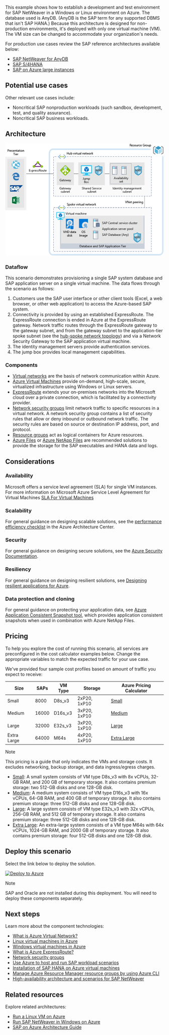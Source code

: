 This example shows how to establish a development and test environment for SAP NetWeaver in a Windows or Linux environment on Azure. The database used is AnyDB. (AnyDB is the SAP term for any supported DBMS that isn't SAP HANA.) Because this architecture is designed for non-production environments, it's deployed with only one virtual machine (VM). The VM size can be changed to accommodate your organization's needs.

For production use cases review the SAP reference architectures available below:

- [SAP NetWeaver for AnyDB][sap-netweaver]
- [SAP S/4HANA][sap-hana]
- [SAP on Azure large instances][sap-large]

## Potential use cases

Other relevant use cases include:

- Noncritical SAP nonproduction workloads (such sandbox, development, test, and quality assurance).
- Noncritical SAP business workloads.

## Architecture

![Architecture diagram for dev/test environments for SAP workloads](./media/architecture-sap-dev-test.png)

### Dataflow

This scenario demonstrates provisioning a single SAP system database and SAP application server on a single virtual machine. The data flows through the scenario as follows:

1. Customers use the SAP user interface or other client tools (Excel, a web browser, or other web application) to access the Azure-based SAP system.
2. Connectivity is provided by using an established ExpressRoute. The ExpressRoute connection is ended in Azure at the ExpressRoute gateway. Network traffic routes through the ExpressRoute gateway to the gateway subnet, and from the gateway subnet to the application-tier spoke subnet (see the [hub-spoke network topology][hub-spoke]) and via a Network Security Gateway to the SAP application virtual machine.
3. The identity management servers provide authentication services.
4. The jump box provides local management capabilities.

### Components

- [Virtual networks](/azure/virtual-network/virtual-networks-overview) are the basis of network communication within Azure.
- [Azure Virtual Machines](/azure/virtual-machines/windows/overview) provide on-demand, high-scale, secure, virtualized infrastructure using Windows or Linux servers.
- [ExpressRoute](/azure/expressroute/expressroute-introduction) extends your on-premises networks into the Microsoft cloud over a private connection, which is facilitated by a connectivity provider.
- [Network security groups](/azure/virtual-network/security-overview) limit network traffic to specific resources in a virtual network. A network security group contains a list of security rules that allow or deny inbound or outbound network traffic. The security rules are based on source or destination IP address, port, and protocol.
- [Resource groups](/azure/azure-resource-manager/resource-group-overview#resource-groups) act as logical containers for Azure resources.
- [Azure Files](/azure/storage/files/storage-files-introduction) or [Azure NetApp Files](/azure/azure-netapp-files/azure-netapp-files-introduction) are recommended solutions to provide the storage for the SAP executables and HANA data and logs.

## Considerations

### Availability

Microsoft offers a service level agreement (SLA) for single VM instances. For more information on Microsoft Azure Service Level Agreement for Virtual Machines [SLA For Virtual Machines](https://azure.microsoft.com/support/legal/sla/virtual-machines)

### Scalability

For general guidance on designing scalable solutions, see the [performance efficiency checklist][scalability] in the Azure Architecture Center.

### Security

For general guidance on designing secure solutions, see the [Azure Security Documentation][security].

### Resiliency

For general guidance on designing resilient solutions, see [Designing resilient applications for Azure][resiliency].

### Data protection and cloning

For general guidance on protecting your application data, see [Azure Application Consistent Snapshot tool](/azure/azure-netapp-files/azacsnap-introduction), which provides application consistent snapshots when used in combination with Azure NetApp Files.

## Pricing

To help you explore the cost of running this scenario, all services are preconfigured in the cost calculator examples below. Change the appropriate variables to match the expected traffic for your use case.

We've provided four sample cost profiles based on amount of traffic you expect to receive:

|Size|SAPs|VM Type|Storage|Azure Pricing Calculator|
|----|----|-------|-------|---------------|
|Small|8000|D8s_v3|2xP20, 1xP10|[Small](https://azure.com/e/9d26b9612da9466bb7a800eab56e71d1)|
|Medium|16000|D16s_v3|3xP20, 1xP10|[Medium](https://azure.com/e/465bd07047d148baab032b2f461550cd)|
Large|32000|E32s_v3|3xP20, 1xP10|[Large](https://azure.com/e/ada2e849d68b41c3839cc976000c6931)|
Extra Large|64000|M64s|4xP20, 1xP10|[Extra Large](https://azure.com/e/975fb58a965c4fbbb54c5c9179c61cef)|

> [!NOTE]
> This pricing is a guide that only indicates the VMs and storage costs. It excludes networking, backup storage, and data ingress/egress charges.

- [Small](https://azure.com/e/9d26b9612da9466bb7a800eab56e71d1): A small system consists of VM type D8s_v3 with 8x vCPUs, 32-GB RAM, and 200 GB of temporary storage. It also contains premium storage: two 512-GB disks and one 128-GB disk.
- [Medium](https://azure.com/e/465bd07047d148baab032b2f461550cd): A medium system consists of VM type D16s_v3 with 16x vCPUs, 64-GB RAM, and 400 GB of temporary storage. It also contains premium storage: three 512-GB disks and one 128-GB disk.
- [Large](https://azure.com/e/ada2e849d68b41c3839cc976000c6931): A large system consists of VM type E32s_v3 with 32x vCPUs, 256-GB RAM, and 512 GB of temporary storage. It also contains premium storage: three 512-GB disks and one 128-GB disk.
- [Extra Large](https://azure.com/e/975fb58a965c4fbbb54c5c9179c61cef): An extra-large system consists of a VM type M64s with 64x vCPUs, 1024-GB RAM, and 2000 GB of temporary storage. It also contains premium storage: four 512-GB disks and one 128-GB disk.

## Deploy this scenario

Select the link below to deploy the solution.

[![Deploy to Azure](https://azuredeploy.net/deploybutton.png)](https://portal.azure.com/#create/Microsoft.Template/uri/https%3A%2F%2Fraw.githubusercontent.com%2Fmspnp%2Fsolution-architectures%2Fmaster%2Fapps%2Fsap-2tier%2Fazuredeploy.json)

> [!NOTE]
> SAP and Oracle are not installed during this deployment. You will need to deploy these components separately.

## Next steps

Learn more about the component technologies:

- [What is Azure Virtual Network?](/azure/virtual-network/virtual-networks-overview)
- [Linux virtual machines in Azure](/azure/virtual-machines/linux/overview)
- [Windows virtual machines in Azure](/azure/virtual-machines/windows/overview)
- [What is Azure ExpressRoute?](/azure/expressroute/expressroute-introduction)
- [Network security groups](/azure/virtual-network/network-security-groups-overview)
- [Use Azure to host and run SAP workload scenarios](/azure/virtual-machines/workloads/sap/get-started)
- [Installation of SAP HANA on Azure virtual machines](/azure/virtual-machines/workloads/sap/hana-get-started)
- [Manage Azure Resource Manager resource groups by using Azure CLI](/azure/azure-resource-manager/management/manage-resource-groups-cli)
- [High-availability architecture and scenarios for SAP NetWeaver](/azure/virtual-machines/workloads/sap/sap-high-availability-architecture-scenarios)

## Related resources

Explore related architectures:

- [Run a Linux VM on Azure](../../reference-architectures/n-tier/linux-vm.yml)
- [Run SAP NetWeaver in Windows on Azure](../../reference-architectures/sap/sap-netweaver.yml)
- [SAP on Azure Architecture Guide](../../reference-architectures/sap/sap-overview.yml)

<!-- links -->

[resiliency]: /azure/architecture/framework/resiliency/principles
[security]: /azure/security
[scalability]: /azure/architecture/framework/scalability/performance-efficiency
[sap-netweaver]: ../../reference-architectures/sap/sap-netweaver.yml
[sap-hana]: ../../reference-architectures/sap/sap-s4hana.yml
[sap-large]: ../../reference-architectures/sap/hana-large-instances.yml
[hub-spoke]: ../../reference-architectures/hybrid-networking/hub-spoke.yml
